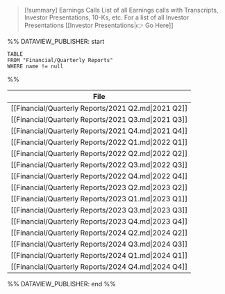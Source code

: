 
>[!summary] Earnings Calls
>List of all Earnings calls with Transcripts, Investor Presentations, 10-Ks, etc. 
>For a list of all Investor Presentations [[Investor Presentations|👉 Go Here]]

%% DATAVIEW_PUBLISHER: start
```
TABLE
FROM "Financial/Quarterly Reports"
WHERE name != null
```
%%

| File                                                |
| --------------------------------------------------- |
| [[Financial/Quarterly Reports/2021 Q2.md\|2021 Q2]] |
| [[Financial/Quarterly Reports/2021 Q3.md\|2021 Q3]] |
| [[Financial/Quarterly Reports/2021 Q4.md\|2021 Q4]] |
| [[Financial/Quarterly Reports/2022 Q1.md\|2022 Q1]] |
| [[Financial/Quarterly Reports/2022 Q2.md\|2022 Q2]] |
| [[Financial/Quarterly Reports/2022 Q3.md\|2022 Q3]] |
| [[Financial/Quarterly Reports/2022 Q4.md\|2022 Q4]] |
| [[Financial/Quarterly Reports/2023 Q2.md\|2023 Q2]] |
| [[Financial/Quarterly Reports/2023 Q1.md\|2023 Q1]] |
| [[Financial/Quarterly Reports/2023 Q3.md\|2023 Q3]] |
| [[Financial/Quarterly Reports/2023 Q4.md\|2023 Q4]] |
| [[Financial/Quarterly Reports/2024 Q2.md\|2024 Q2]] |
| [[Financial/Quarterly Reports/2024 Q3.md\|2024 Q3]] |
| [[Financial/Quarterly Reports/2024 Q1.md\|2024 Q1]] |
| [[Financial/Quarterly Reports/2024 Q4.md\|2024 Q4]] |

%% DATAVIEW_PUBLISHER: end %%

